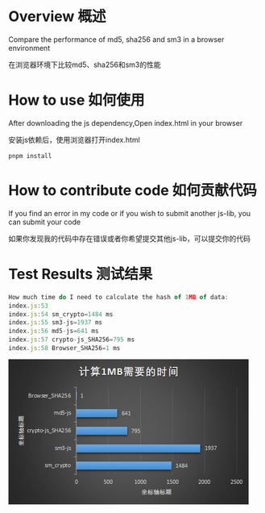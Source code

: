 # Overview 概述

Compare the performance of md5, sha256 and sm3 in a browser environment

在浏览器环境下比较md5、sha256和sm3的性能

# How to use 如何使用

After downloading the js dependency,Open index.html in your browser

安装js依赖后，使用浏览器打开index.html

```shell
pnpm install
```
# How to contribute code  如何贡献代码


If you find an error in my code or if you wish to submit another js-lib, you can submit your code

如果你发现我的代码中存在错误或者你希望提交其他js-lib，可以提交你的代码



# Test Results 测试结果

```js
How much time do I need to calculate the hash of 1MB of data:
index.js:53 
index.js:54 sm_crypto=1484 ms
index.js:55 sm3-js=1937 ms
index.js:56 md5-js=641 ms
index.js:57 crypto-js_SHA256=795 ms
index.js:58 Browser_SHA256=1 ms
```

![image](./images/result.jpg)
